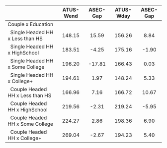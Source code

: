 
|                      |    ATUS-Wend |     ASEC-Gap |    ATUS-Wday |     ASEC-Gap |
| -------------------- | :----------: | :----------: | :----------: | :----------: |
| Couple x Education   |              |              |              |              |
| &nbsp;&nbsp;Single Headed HH x Less than HS |       148.15 |        15.59 |       156.26 |         8.84 |
| &nbsp;&nbsp;Single Headed HH x HighSchool |       183.51 |        -4.25 |       175.16 |        -1.90 |
| &nbsp;&nbsp;Single Headed HH x Some College |       196.20 |       -17.81 |       166.43 |         0.03 |
| &nbsp;&nbsp;Single Headed HH x College+ |       194.61 |         1.97 |       148.24 |         5.33 |
| &nbsp;&nbsp;Couple Headed HH x Less than HS |       166.96 |         7.16 |       166.72 |        10.67 |
| &nbsp;&nbsp;Couple Headed HH x HighSchool |       219.56 |        -2.31 |       219.24 |        -5.95 |
| &nbsp;&nbsp;Couple Headed HH x Some College |       224.27 |         2.86 |       198.36 |         6.90 |
| &nbsp;&nbsp;Couple Headed HH x College+ |       269.04 |        -2.67 |       194.23 |         5.40 |

